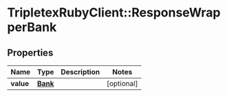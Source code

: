 # TripletexRubyClient::ResponseWrapperBank

## Properties
Name | Type | Description | Notes
------------ | ------------- | ------------- | -------------
**value** | [**Bank**](Bank.md) |  | [optional] 


